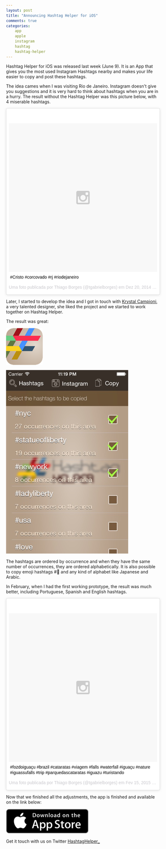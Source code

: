 ```yaml
---
layout: post
title: "Announcing Hashtag Helper for iOS"
comments: true
categories:
    app
    apple
    instagram
    hashtag
    hashtag-helper
---
```


Hashtag Helper for iOS was released last week (June 9). It is an App that gives you the
most used Instagram Hashtags nearby and makes your life easier to copy and post
these hashtags.

The idea cames when I was visiting Rio de Janeiro.
Instagram doesn't give you suggestions and it is very hard to think about
hashtags when you are in a hurry. The result without the Hashtag Helper was this
picture below, with 4 miserable hashtags.

<blockquote class="instagram-media" data-instgrm-captioned data-instgrm-version="4" style=" background:#FFF; border:0; border-radius:3px; box-shadow:0 0 1px 0 rgba(0,0,0,0.5),0 1px 10px 0 rgba(0,0,0,0.15); margin: 1px; max-width:658px; padding:0; width:99.375%; width:-webkit-calc(100% - 2px); width:calc(100% - 2px);"><div style="padding:8px;"> <div style=" background:#F8F8F8; line-height:0; margin-top:40px; padding:50% 0; text-align:center; width:100%;"> <div style=" background:url(data:image/png;base64,iVBORw0KGgoAAAANSUhEUgAAACwAAAAsCAMAAAApWqozAAAAGFBMVEUiIiI9PT0eHh4gIB4hIBkcHBwcHBwcHBydr+JQAAAACHRSTlMABA4YHyQsM5jtaMwAAADfSURBVDjL7ZVBEgMhCAQBAf//42xcNbpAqakcM0ftUmFAAIBE81IqBJdS3lS6zs3bIpB9WED3YYXFPmHRfT8sgyrCP1x8uEUxLMzNWElFOYCV6mHWWwMzdPEKHlhLw7NWJqkHc4uIZphavDzA2JPzUDsBZziNae2S6owH8xPmX8G7zzgKEOPUoYHvGz1TBCxMkd3kwNVbU0gKHkx+iZILf77IofhrY1nYFnB/lQPb79drWOyJVa/DAvg9B/rLB4cC+Nqgdz/TvBbBnr6GBReqn/nRmDgaQEej7WhonozjF+Y2I/fZou/qAAAAAElFTkSuQmCC); display:block; height:44px; margin:0 auto -44px; position:relative; top:-22px; width:44px;"></div></div> <p style=" margin:8px 0 0 0; padding:0 4px;"> <a href="https://instagram.com/p/w1uHRKFWIR/" style=" color:#000; font-family:Arial,sans-serif; font-size:14px; font-style:normal; font-weight:normal; line-height:17px; text-decoration:none; word-wrap:break-word;" target="_top">#Cristo #corcovado #rj #riodejaneiro</a></p> <p style=" color:#c9c8cd; font-family:Arial,sans-serif; font-size:14px; line-height:17px; margin-bottom:0; margin-top:8px; overflow:hidden; padding:8px 0 7px; text-align:center; text-overflow:ellipsis; white-space:nowrap;">Uma foto publicada por Thiago Borges (@tgabrielborges) em <time style=" font-family:Arial,sans-serif; font-size:14px; line-height:17px;" datetime="2014-12-20T18:56:38+00:00">Dez 20, 2014 às 10:56 PST</time></p></div></blockquote>
<script async defer src="//platform.instagram.com/en_US/embeds.js"></script>

Later, I started to develop the idea and I got in touch with
[Krystal Campioni](https://twitter.com/krystalcampioni), a very talented designer, she liked the
project and we started to work together on Hashtag Helper.

The result was great:

![Hashtag Helper Icon](/images/posts/2015-06-14/hashtag-helper-icon.png)

![Hashtag Helper Screenshot NY](/images/posts/2015-06-14/hashtag-helper-ny.jpg)

The hashtags are ordered by occurrence and when they have the same number of
occurrences, they are ordered alphabetically. It is also possible to copy emoji
hashtags #:metal: and any kind of alphabet like Japanese and Arabic.

In February, when I had the first working prototype, the result was much better,
including Portuguese, Spanish and English hashtags.

<blockquote class="instagram-media" data-instgrm-captioned data-instgrm-version="4" style=" background:#FFF; border:0; border-radius:3px; box-shadow:0 0 1px 0 rgba(0,0,0,0.5),0 1px 10px 0 rgba(0,0,0,0.15); margin: 1px; max-width:658px; padding:0; width:99.375%; width:-webkit-calc(100% - 2px); width:calc(100% - 2px);"><div style="padding:8px;"> <div style=" background:#F8F8F8; line-height:0; margin-top:40px; padding:50% 0; text-align:center; width:100%;"> <div style=" background:url(data:image/png;base64,iVBORw0KGgoAAAANSUhEUgAAACwAAAAsCAMAAAApWqozAAAAGFBMVEUiIiI9PT0eHh4gIB4hIBkcHBwcHBwcHBydr+JQAAAACHRSTlMABA4YHyQsM5jtaMwAAADfSURBVDjL7ZVBEgMhCAQBAf//42xcNbpAqakcM0ftUmFAAIBE81IqBJdS3lS6zs3bIpB9WED3YYXFPmHRfT8sgyrCP1x8uEUxLMzNWElFOYCV6mHWWwMzdPEKHlhLw7NWJqkHc4uIZphavDzA2JPzUDsBZziNae2S6owH8xPmX8G7zzgKEOPUoYHvGz1TBCxMkd3kwNVbU0gKHkx+iZILf77IofhrY1nYFnB/lQPb79drWOyJVa/DAvg9B/rLB4cC+Nqgdz/TvBbBnr6GBReqn/nRmDgaQEej7WhonozjF+Y2I/fZou/qAAAAAElFTkSuQmCC); display:block; height:44px; margin:0 auto -44px; position:relative; top:-22px; width:44px;"></div></div> <p style=" margin:8px 0 0 0; padding:0 4px;"> <a href="https://instagram.com/p/zH2GhvlWGK/" style=" color:#000; font-family:Arial,sans-serif; font-size:14px; font-style:normal; font-weight:normal; line-height:17px; text-decoration:none; word-wrap:break-word;" target="_top">#fozdoiguaçu #brazil #cataratas #viagem #falls #waterfall #iguaçu #nature #iguassufalls #trip #parquedascataratas #iguazu #turistando</a></p> <p style=" color:#c9c8cd; font-family:Arial,sans-serif; font-size:14px; line-height:17px; margin-bottom:0; margin-top:8px; overflow:hidden; padding:8px 0 7px; text-align:center; text-overflow:ellipsis; white-space:nowrap;">Uma foto publicada por Thiago Borges (@tgabrielborges) em <time style=" font-family:Arial,sans-serif; font-size:14px; line-height:17px;" datetime="2015-02-15T12:55:33+00:00">Fev 15, 2015 às 4:55 PST</time></p></div></blockquote>
<script async defer src="//platform.instagram.com/en_US/embeds.js"></script>

Now that we finished all the adjustments, the app is finished and available on the link below:

[![App Store Badge](/images/posts/2015-06-14/app_store_badge.svg)](http://appsto.re/br/EJXZ5.i)

Get it touch with us on Twitter [HashtagHelper\_](https://twitter.com/HashtagHelper_)
